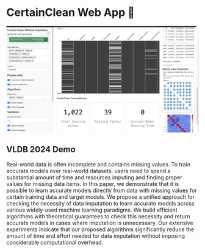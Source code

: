 # CertainClean Web App 🤖

![CertainClean.png](media%2FCertainClean.png)

## VLDB 2024 Demo
Real-world data is often incomplete and contains missing values.
To train accurate models over real-world datasets, users need to
spend a substantial amount of time and resources imputing and
finding proper values for missing data items. In this paper, we
demonstrate that it is possible to learn accurate models directly from
data with missing values for certain training data and target models.
We propose a unified approach for checking the necessity of data
imputation to learn accurate models across various widely-used
machine learning paradigms. We build efficient algorithms with
theoretical guarantees to check this necessity and return accurate
models in cases where imputation is unnecessary. Our extensive
experiments indicate that our proposed algorithms significantly
reduce the amount of time and effort needed for data imputation
without imposing considerable computational overhead.
